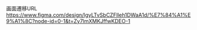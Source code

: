 画面遷移URL https://www.figma.com/design/lgyLTvSbCZFIleh1DWaA1d/%E7%84%A1%E9%A1%8C?node-id=0-1&t=Zy7lmXMKJffwKDEO-1